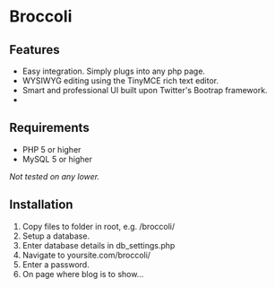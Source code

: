# Broccoli

## Features
* Easy integration. Simply plugs into any php page.
* WYSIWYG editing using the TinyMCE rich text editor.
* Smart and professional UI built upon Twitter's Bootrap framework.
* 

## Requirements
* PHP 5 or higher
* MySQL 5 or higher

*Not tested on any lower.*
	
## Installation
1. Copy files to folder in root, e.g. /broccoli/
2. Setup a database.
3. Enter database details in db_settings.php
4. Navigate to yoursite.com/broccoli/
5. Enter a password.
6. On page where blog is to show...
